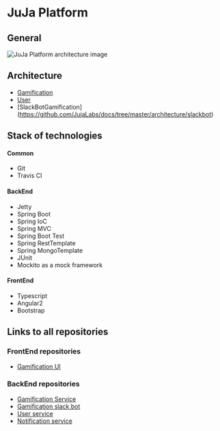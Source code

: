 # JuJa Platform

## General

![JuJa Platform architecture image](https://github.com/JujaLabs/docs/blob/master/architecture/juja_platform.png "JuJa Platform")

## Architecture

* [Gamification](https://github.com/JujaLabs/docs/tree/master/architecture/gamification)
* [User](https://github.com/JujaLabs/docs/tree/master/architecture/user)
* [SlackBotGamification] (https://github.com/JujaLabs/docs/tree/master/architecture/slackbot)

## Stack of technologies

#### Common

* Git
* Travis CI

#### BackEnd

* Jetty
* Spring Boot
* Spring IoC
* Spring MVC
* Spring Boot Test
* Spring RestTemplate
* Spring MongoTemplate
* JUnit
* Mockito as a mock framework

#### FrontEnd

* Typescript
* Angular2
* Bootstrap

## Links to all repositories

### FrontEnd repositories

* [Gamification UI](https://github.com/JujaLabs/gamification-ui)

### BackEnd repositories

* [Gamification Service](https://github.com/JujaLabs/gamification)
* [Gamification slack bot](https://github.com/JujaLabs/gamification-slack-bot)
* [User service](https://github.com/JujaLabs/users-microservice)
* [Notification service](https://github.com/JujaLabs/notification-service)
